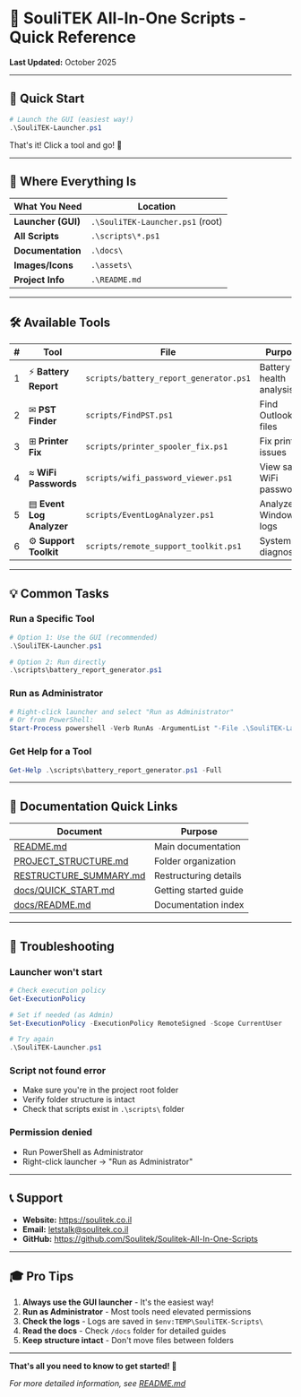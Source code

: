 # 🚀 SouliTEK All-In-One Scripts - Quick Reference

**Last Updated:** October 2025

---

## 🎯 Quick Start

```powershell
# Launch the GUI (easiest way!)
.\SouliTEK-Launcher.ps1
```

That's it! Click a tool and go! 🎉

---

## 📂 Where Everything Is

| What You Need | Location |
|---------------|----------|
| **Launcher (GUI)** | `.\SouliTEK-Launcher.ps1` (root) |
| **All Scripts** | `.\scripts\*.ps1` |
| **Documentation** | `.\docs\` |
| **Images/Icons** | `.\assets\` |
| **Project Info** | `.\README.md` |

---

## 🛠️ Available Tools

| # | Tool | File | Purpose |
|---|------|------|---------|
| 1 | ⚡ **Battery Report** | `scripts/battery_report_generator.ps1` | Battery health analysis |
| 2 | ✉ **PST Finder** | `scripts/FindPST.ps1` | Find Outlook files |
| 3 | ⊞ **Printer Fix** | `scripts/printer_spooler_fix.ps1` | Fix printer issues |
| 4 | ≈ **WiFi Passwords** | `scripts/wifi_password_viewer.ps1` | View saved WiFi passwords |
| 5 | ▤ **Event Log Analyzer** | `scripts/EventLogAnalyzer.ps1` | Analyze Windows logs |
| 6 | ⚙ **Support Toolkit** | `scripts/remote_support_toolkit.ps1` | System diagnostics |

---

## 💡 Common Tasks

### Run a Specific Tool
```powershell
# Option 1: Use the GUI (recommended)
.\SouliTEK-Launcher.ps1

# Option 2: Run directly
.\scripts\battery_report_generator.ps1
```

### Run as Administrator
```powershell
# Right-click launcher and select "Run as Administrator"
# Or from PowerShell:
Start-Process powershell -Verb RunAs -ArgumentList "-File .\SouliTEK-Launcher.ps1"
```

### Get Help for a Tool
```powershell
Get-Help .\scripts\battery_report_generator.ps1 -Full
```

---

## 📖 Documentation Quick Links

| Document | Purpose |
|----------|---------|
| [README.md](README.md) | Main documentation |
| [PROJECT_STRUCTURE.md](PROJECT_STRUCTURE.md) | Folder organization |
| [RESTRUCTURE_SUMMARY.md](RESTRUCTURE_SUMMARY.md) | Restructuring details |
| [docs/QUICK_START.md](docs/QUICK_START.md) | Getting started guide |
| [docs/README.md](docs/README.md) | Documentation index |

---

## 🔧 Troubleshooting

### Launcher won't start
```powershell
# Check execution policy
Get-ExecutionPolicy

# Set if needed (as Admin)
Set-ExecutionPolicy -ExecutionPolicy RemoteSigned -Scope CurrentUser

# Try again
.\SouliTEK-Launcher.ps1
```

### Script not found error
- Make sure you're in the project root folder
- Verify folder structure is intact
- Check that scripts exist in `.\scripts\` folder

### Permission denied
- Run PowerShell as Administrator
- Right-click launcher → "Run as Administrator"

---

## 📞 Support

- **Website:** https://soulitek.co.il
- **Email:** letstalk@soulitek.co.il
- **GitHub:** https://github.com/Soulitek/Soulitek-All-In-One-Scripts

---

## 🎓 Pro Tips

1. **Always use the GUI launcher** - It's the easiest way!
2. **Run as Administrator** - Most tools need elevated permissions
3. **Check the logs** - Logs are saved in `$env:TEMP\SouliTEK-Scripts\`
4. **Read the docs** - Check `/docs` folder for detailed guides
5. **Keep structure intact** - Don't move files between folders

---

**That's all you need to know to get started! 🚀**

*For more detailed information, see [README.md](README.md)*


